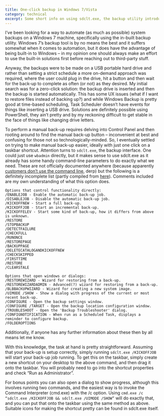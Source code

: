 ```yaml
---
title: One-click backup in Windows 7/Vista
category: technical
excerpt: Some short info on using sdclt.exe, the backup utility introduced in Vista, and its command line parameters.
---
```


I’ve been looking for a way to automate (as much as possible) system backups on a Windows 7 machine, specifically using the in-built backup utility. Windows 7’s backup tool is by no means the best and it suffers somewhat when it comes to automation, but it does have the advantage of being built-in to Windows – in my opinion one should always make an effort to use the built-in solutions first before reaching out to third-party stuff.

Anyway, the backups were to be made on a USB portable hard drive and rather than setting a strict schedule a more on-demand approach was required, where the user could plug in the drive, hit a button and then wait for the back-up to complete as often (or not) as they desired. My initial search was for a zero-click solution: the backup drive is inserted and then the backup is started automatically. This has some UX issues (what if I want to restore files instead of backing up?) and while Windows Backup is pretty good at time-based scheduling, Task Scheduler doesn’t have events for things like inserting a USB drive. Solutions are definitely possible using PowerShell, they ain’t pretty and by my reckoning difficult to get stable in the face of things like changing drive letters.

To perform a manual back-up requires delving into Control Panel and then rooting around to find the manual back-up button – inconvenient at best and confusing for those not so technologically-minded. So, I eventually settled on trying to make manual back-up easier, ideally with just one click on a taskbar shortcut. Attention turns to `sdclt.exe`, the backup interface. One could just use `wbadmin` directly, but it makes sense to use sdclt.exe as it already has some handy command-line parameters to do exactly what we need. These are not officially documented anywhere (because apparently [customers don’t use the command line](http://social.technet.microsoft.com/Forums/zh/windowsbackup/thread/1eaa0163-f752-46cd-85df-bdc46b6755e6), derp) but the following is a definitely incomplete list (partly compiled from [here](http://www.simple-tech.info/windows-backup-sdcltexe-vistaseven-command-line-parametters.aspx)). Comments included are my own understanding of what this option does.

```
Options that control functionality directly:
/ENABLEJOB - Enable the automatic back-up job.
/DISABLEJOB - Disable the automatic back-up job.
/KICKOFFNEW - Start a full back-up.
/KICKOFFJOB - Start an incremental back-up.
/KICKOFFELEV - Start some kind of back-up, how it differs from above is unknown.
/RESTORE
/STOPBACKUP
/DETECTFAILURE
/CHECKFULL
/RUNONCE
/RESTOREPAGE
/BACKUPPAGE
/DELETECATALOGANDKICKOFFNEW
/CHECKSKIPPED
/FIRSTTIME
/RESTORE
/CLEARSTALE

Options that open windows or dialogs:
/RESTOREWIZARD - Wizard for restoring from a back-up.
/RESTOREWIZARDADMIN - Advanced(?) wizard for restoring from a back-up.
/BLBBACKUPWIZARD - Wizard for creating a new system image.
/UIMODE /SHOW - Show a dialog with progress of the current or most recent back-up.
/CONFIGURE - Open the backup settings window.
/CONFIGURE /TARGET - Open the backup location configuration window.
/TROUBLESHOOT - Open the 'Backup Troubleshooter' dialog.
/CONFIGNOTIFICATION - When run as a Scheduled Task, displays a reminder to configure backup.
/FOLDEROPTIONS
```

Additionally, if anyone has any further information about these then by all means let me know.

With this knowledge, the task at hand is pretty straightforward. Assuming that your back-up is setup correctly, simply running `sdclt.exe /KICKOFFJOB` will start your back-up job running. To get this on the taskbar, simply create a new shortcut on your desktop to the above command, and then drag it onto the taskbar. You will probably need to go into the shortcut properties and check “Run as Administrator”.

For bonus points you can also open a dialog to show progress, although this involves running two commands, and the easiest way is to invoke the Command Interpreter (cmd.exe) with the /c option. Using `cmd.exe /c “sdclt.exe /KICKOFFJOB && sdclt.exe /UIMODE /SHOW”` will do exactly that, and you can put that onto the taskbar using the same method as above. Suitable icons for making the shortcut pretty can be found in sdclt.exe itself.
